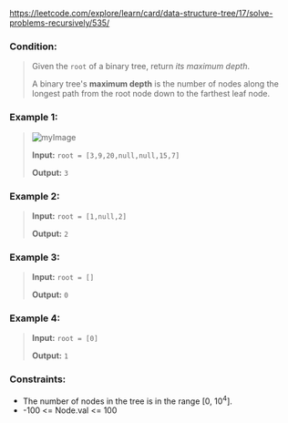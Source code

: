 https://leetcode.com/explore/learn/card/data-structure-tree/17/solve-problems-recursively/535/

### Condition:

>Given the `root` of a binary tree, return *its maximum depth*.
>
>A binary tree's **maximum depth** is the number of nodes along the longest path from the root node down to the farthest leaf node.

### Example 1:

>![myImage](https://assets.leetcode.com/uploads/2020/11/26/tmp-tree.jpg)
>
>**Input:** `root = [3,9,20,null,null,15,7]`
>
>**Output:** `3`

### Example 2:

>**Input:** `root = [1,null,2]`
>
>**Output:** `2`

### Example 3:

>**Input:** `root = []`
>
>**Output:** `0`

### Example 4:

>**Input:** `root = [0]`
>
>**Output:** `1`

### Constraints:

* The number of nodes in the tree is in the range [0, 10<sup>4</sup>].
* -100 <= Node.val <= 100
